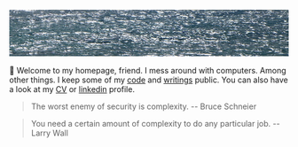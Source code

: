 ![sea](sea.jpg)

👋 Welcome to my homepage, friend. I mess around with computers. Among other things. I keep some of my [code](https://github.com/jreisinger) and [writings](https://jreisinger.blogspot.com) public. You can also have a look at my [CV](cv.md) or [linkedin](https://sk.linkedin.com/in/jozefreisinger) profile.

> The worst enemy of security is complexity. -- Bruce Schneier

> You need a certain amount of complexity to do any particular job. -- Larry Wall
